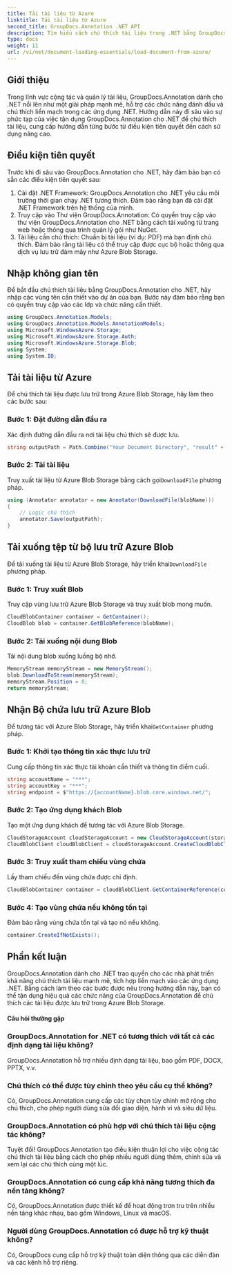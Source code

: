 ```yaml
---
title: Tải tài liệu từ Azure
linktitle: Tải tài liệu từ Azure
second_title: GroupDocs.Annotation .NET API
description: Tìm hiểu cách chú thích tài liệu trong .NET bằng GroupDocs.Annotation. Hướng dẫn từng bước để tích hợp liền mạch với Azure Blob Storage.
type: docs
weight: 11
url: /vi/net/document-loading-essentials/load-document-from-azure/
---
```

## Giới thiệu
Trong lĩnh vực cộng tác và quản lý tài liệu, GroupDocs.Annotation dành cho .NET nổi lên như một giải pháp mạnh mẽ, hỗ trợ các chức năng đánh dấu và chú thích liền mạch trong các ứng dụng .NET. Hướng dẫn này đi sâu vào sự phức tạp của việc tận dụng GroupDocs.Annotation cho .NET để chú thích tài liệu, cung cấp hướng dẫn từng bước từ điều kiện tiên quyết đến cách sử dụng nâng cao.
## Điều kiện tiên quyết
Trước khi đi sâu vào GroupDocs.Annotation cho .NET, hãy đảm bảo bạn có sẵn các điều kiện tiên quyết sau:
1. Cài đặt .NET Framework: GroupDocs.Annotation cho .NET yêu cầu môi trường thời gian chạy .NET tương thích. Đảm bảo rằng bạn đã cài đặt .NET Framework trên hệ thống của mình.
2. Truy cập vào Thư viện GroupDocs.Annotation: Có quyền truy cập vào thư viện GroupDocs.Annotation cho .NET bằng cách tải xuống từ trang web hoặc thông qua trình quản lý gói như NuGet.
3. Tài liệu cần chú thích: Chuẩn bị tài liệu (ví dụ: PDF) mà bạn định chú thích. Đảm bảo rằng tài liệu có thể truy cập được cục bộ hoặc thông qua dịch vụ lưu trữ đám mây như Azure Blob Storage.

## Nhập không gian tên
Để bắt đầu chú thích tài liệu bằng GroupDocs.Annotation cho .NET, hãy nhập các vùng tên cần thiết vào dự án của bạn. Bước này đảm bảo rằng bạn có quyền truy cập vào các lớp và chức năng cần thiết.
```csharp
using GroupDocs.Annotation.Models;
using GroupDocs.Annotation.Models.AnnotationModels;
using Microsoft.WindowsAzure.Storage;
using Microsoft.WindowsAzure.Storage.Auth;
using Microsoft.WindowsAzure.Storage.Blob;
using System;
using System.IO;
```

## Tải tài liệu từ Azure
Để chú thích tài liệu được lưu trữ trong Azure Blob Storage, hãy làm theo các bước sau:
### Bước 1: Đặt đường dẫn đầu ra
Xác định đường dẫn đầu ra nơi tài liệu chú thích sẽ được lưu.
```csharp
string outputPath = Path.Combine("Your Document Directory", "result" + Path.GetExtension("input.pdf"));
```
### Bước 2: Tải tài liệu
 Truy xuất tài liệu từ Azure Blob Storage bằng cách gọi`DownloadFile` phương pháp.
```csharp
using (Annotator annotator = new Annotator(DownloadFile(blobName)))
{
    // Logic chú thích
    annotator.Save(outputPath);
}
```
## Tải xuống tệp từ bộ lưu trữ Azure Blob
 Để tải xuống tài liệu từ Azure Blob Storage, hãy triển khai`DownloadFile` phương pháp.
### Bước 1: Truy xuất Blob
Truy cập vùng lưu trữ Azure Blob Storage và truy xuất blob mong muốn.
```csharp
CloudBlobContainer container = GetContainer();
CloudBlob blob = container.GetBlobReference(blobName);
```
### Bước 2: Tải xuống nội dung Blob
Tải nội dung blob xuống luồng bộ nhớ.
```csharp
MemoryStream memoryStream = new MemoryStream();
blob.DownloadToStream(memoryStream);
memoryStream.Position = 0;
return memoryStream;
```
## Nhận Bộ chứa lưu trữ Azure Blob
 Để tương tác với Azure Blob Storage, hãy triển khai`GetContainer` phương pháp.
### Bước 1: Khởi tạo thông tin xác thực lưu trữ
Cung cấp thông tin xác thực tài khoản cần thiết và thông tin điểm cuối.
```csharp
string accountName = "***";
string accountKey = "***";
string endpoint = $"https://{accountName}.blob.core.windows.net/";
```
### Bước 2: Tạo ứng dụng khách Blob
Tạo một ứng dụng khách để tương tác với Azure Blob Storage.
```csharp
CloudStorageAccount cloudStorageAccount = new CloudStorageAccount(storageCredentials, new Uri(endpoint), null, null, null);
CloudBlobClient cloudBlobClient = cloudStorageAccount.CreateCloudBlobClient();
```
### Bước 3: Truy xuất tham chiếu vùng chứa
Lấy tham chiếu đến vùng chứa được chỉ định.
```csharp
CloudBlobContainer container = cloudBlobClient.GetContainerReference(containerName);
```
### Bước 4: Tạo vùng chứa nếu không tồn tại
Đảm bảo rằng vùng chứa tồn tại và tạo nó nếu không.
```csharp
container.CreateIfNotExists();
```

## Phần kết luận
GroupDocs.Annotation dành cho .NET trao quyền cho các nhà phát triển khả năng chú thích tài liệu mạnh mẽ, tích hợp liền mạch vào các ứng dụng .NET. Bằng cách làm theo các bước được nêu trong hướng dẫn này, bạn có thể tận dụng hiệu quả các chức năng của GroupDocs.Annotation để chú thích các tài liệu được lưu trữ trong Azure Blob Storage.
#### Câu hỏi thường gặp
### GroupDocs.Annotation for .NET có tương thích với tất cả các định dạng tài liệu không?
GroupDocs.Annotation hỗ trợ nhiều định dạng tài liệu, bao gồm PDF, DOCX, PPTX, v.v.
### Chú thích có thể được tùy chỉnh theo yêu cầu cụ thể không?
Có, GroupDocs.Annotation cung cấp các tùy chọn tùy chỉnh mở rộng cho chú thích, cho phép người dùng sửa đổi giao diện, hành vi và siêu dữ liệu.
### GroupDocs.Annotation có phù hợp với chú thích tài liệu cộng tác không?
Tuyệt đối! GroupDocs.Annotation tạo điều kiện thuận lợi cho việc cộng tác chú thích tài liệu bằng cách cho phép nhiều người dùng thêm, chỉnh sửa và xem lại các chú thích cùng một lúc.
### GroupDocs.Annotation có cung cấp khả năng tương thích đa nền tảng không?
Có, GroupDocs.Annotation được thiết kế để hoạt động trơn tru trên nhiều nền tảng khác nhau, bao gồm Windows, Linux và macOS.
### Người dùng GroupDocs.Annotation có được hỗ trợ kỹ thuật không?
Có, GroupDocs cung cấp hỗ trợ kỹ thuật toàn diện thông qua các diễn đàn và các kênh hỗ trợ riêng.